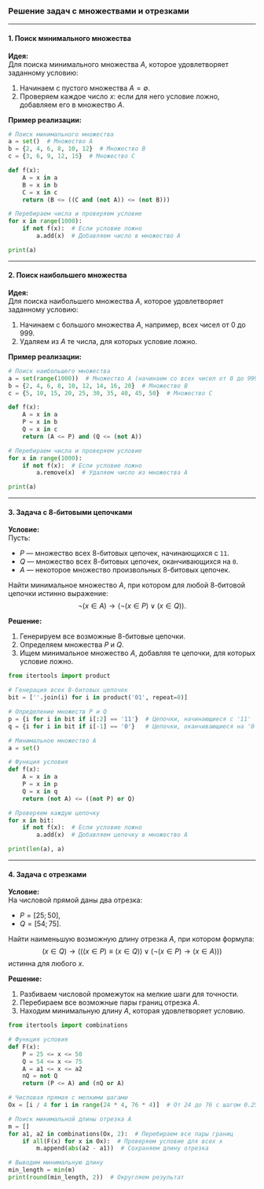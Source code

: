 ### Решение задач с множествами и отрезками

---

#### 1. **Поиск минимального множества**

**Идея:**  
Для поиска минимального множества $A$, которое удовлетворяет заданному условию:
1. Начинаем с пустого множества $A = \emptyset$.
2. Проверяем каждое число $x$: если для него условие ложно, добавляем его в множество $A$.

**Пример реализации:**
```python
# Поиск минимального множества
a = set()  # Множество A
b = {2, 4, 6, 8, 10, 12}  # Множество B
c = {3, 6, 9, 12, 15}  # Множество C

def f(x):
    A = x in a
    B = x in b
    C = x in c
    return (B <= ((C and (not A)) <= (not B)))

# Перебираем числа и проверяем условие
for x in range(1000):
    if not f(x):  # Если условие ложно
        a.add(x)  # Добавляем число в множество A

print(a)
```

---

#### 2. **Поиск наибольшего множества**

**Идея:**  
Для поиска наибольшего множества $A$, которое удовлетворяет заданному условию:
1. Начинаем с большого множества $A$, например, всех чисел от 0 до 999.
2. Удаляем из $A$ те числа, для которых условие ложно.

**Пример реализации:**
```python
# Поиск наибольшего множества
a = set(range(1000))  # Множество A (начинаем со всех чисел от 0 до 999)
b = {2, 4, 6, 8, 10, 12, 14, 16, 20}  # Множество B
c = {5, 10, 15, 20, 25, 30, 35, 40, 45, 50}  # Множество C

def f(x):
    A = x in a
    P = x in b
    Q = x in c
    return (A <= P) and (Q <= (not A))

# Перебираем числа и проверяем условие
for x in range(1000):
    if not f(x):  # Если условие ложно
        a.remove(x)  # Удаляем число из множества A

print(a)
```

---

#### 3. **Задача с 8-битовыми цепочками**

**Условие:**  
Пусть:
- $P$ — множество всех 8-битовых цепочек, начинающихся с `11`.
- $Q$ — множество всех 8-битовых цепочек, оканчивающихся на `0`.
- $A$ — некоторое множество произвольных 8-битовых цепочек.

Найти минимальное множество $A$, при котором для любой 8-битовой цепочки истинно выражение:
$$
\neg(x \in A) \to (\neg(x \in P) \lor (x \in Q)).
$$

**Решение:**
1. Генерируем все возможные 8-битовые цепочки.
2. Определяем множества $P$ и $Q$.
3. Ищем минимальное множество $A$, добавляя те цепочки, для которых условие ложно.
```python
from itertools import product

# Генерация всех 8-битовых цепочек
bit = [''.join(i) for i in product('01', repeat=8)]

# Определение множеств P и Q
p = {i for i in bit if i[:2] == '11'}  # Цепочки, начинающиеся с '11'
q = {i for i in bit if i[-1] == '0'}   # Цепочки, оканчивающиеся на '0'

# Минимальное множество A
a = set()

# Функция условия
def f(x):
    A = x in a
    P = x in p
    Q = x in q
    return (not A) <= ((not P) or Q)

# Проверяем каждую цепочку
for x in bit:
    if not f(x):  # Если условие ложно
        a.add(x)  # Добавляем цепочку в множество A

print(len(a), a)
```

---

#### 4. **Задача с отрезками**

**Условие:**  
На числовой прямой даны два отрезка:
- $P = [25; 50]$,
- $Q = [54; 75]$.

Найти наименьшую возможную длину отрезка $A$, при котором формула:
$$
(x \in Q) \to (((x \in P) \equiv (x \in Q)) \lor (\neg(x \in P) \to (x \in A)))
$$
истинна для любого $x$.

**Решение:**
1. Разбиваем числовой промежуток на мелкие шаги для точности.
2. Перебираем все возможные пары границ отрезка $A$.
3. Находим минимальную длину $A$, которая удовлетворяет условию.
```python
from itertools import combinations

# Функция условия
def F(x):
    P = 25 <= x <= 50
    Q = 54 <= x <= 75
    A = a1 <= x <= a2
    nQ = not Q
    return (P <= A) and (nQ or A)

# Числовая прямая с мелкими шагами
Ox = [i / 4 for i in range(24 * 4, 76 * 4)]  # От 24 до 76 с шагом 0.25

# Поиск минимальной длины отрезка A
m = []
for a1, a2 in combinations(Ox, 2):  # Перебираем все пары границ
    if all(F(x) for x in Ox):  # Проверяем условие для всех x
        m.append(abs(a2 - a1))  # Сохраняем длину отрезка

# Выводим минимальную длину
min_length = min(m)
print(round(min_length, 2))  # Округляем результат
```